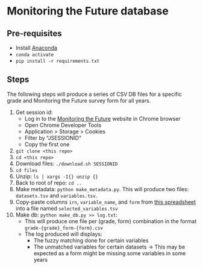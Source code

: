 # Monitoring the Future database

## Pre-requisites

* Install [Anaconda](https://www.anaconda.com/products/distribution)
* `conda activate`
* `pip install -r requirements.txt`

## Steps

The following steps will produce a series of CSV DB files for a specific grade and Monitoring the Future survey form for all years.

1. Get session id: 
    * Log in to the [Monitoring the Future](https://www.icpsr.umich.edu/web/NAHDAP/series/35) website in Chrome browser
    * Open Chrome Developer Tools 
    * Application > Storage > Cookies
    * Filter by "JSESSIONID"
    * Copy the first one
2. `git clone <this repo>`
3. `cd <this repo>`
4. Download files: `./download.sh SESSIONID`
5. `cd files`
6. Unzip: `ls | xargs -I{} unzip {}`
7. Back to root of repo: `cd ..`
8. Make metadata: `python make_metadata.py`. This will produce two files: `datasets.tsv` and `variables.tsv`.
9. Copy-paste columns `irn`, `variable_name`, and `form` from [this spreadsheet](https://docs.google.com/spreadsheets/d/1z-RUnXtbaFWtZdznlrhjud41e6Iz74cBJaUh8nPrx8M/edit?usp=sharing) into a file named `selected_variables.tsv`
10. Make db: `python make_db.py >> log.txt`:
    * This will produce one file per (grade, form) combination in the format `grade-{grade}_form-{form}.csv`
    * The log produced will displays:
        * The fuzzy matching done for certain variables
        * The unmatched variables for certain datasets -> This may be expected as a form might be missing some variables in some years